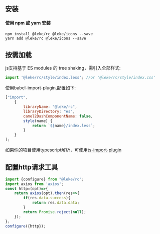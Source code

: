 ## 安装
#### 使用 npm 或 yarn 安装
```
npm install @leke/rc @leke/icons --save
yarn add @leke/rc @leke/icons --save
```
## 按需加载<br>
js支持基于 ES modules 的 tree shaking，需引入全部样式:
```js
import '@leke/rc/style/index.less'; //or '@leke/rc/style/index.css'
```
使用babel-import-plugin,配置如下:
```js
["import", 
    {
        libraryName: "@leke/rc",
        libraryDirectory: "es",
        camel2DashComponentName: false,
        style(name) {
            return `${name}/index.less`;
        }
    }
];
```
如果你的项目使用typescript解析，可使用[ts-import-plugin](https://github.com/Brooooooklyn/ts-import-plugin)

## 配置http请求工具
```js
import {configure} from "@leke/rc";
import axios from 'axios';
const http=(opt)=>{
    return axios(opt).then(res=>{
        if(res.data.success){
            return res.data.data;
        }
        return Promise.reject(null);       
    });
};
configure({http});
```


